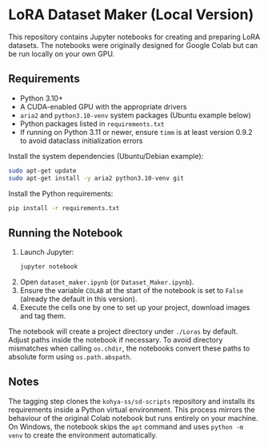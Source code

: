 # LoRA Dataset Maker (Local Version)

This repository contains Jupyter notebooks for creating and preparing LoRA datasets. The notebooks were originally designed for Google Colab but can be run locally on your own GPU.

## Requirements

- Python 3.10+
- A CUDA-enabled GPU with the appropriate drivers
- `aria2` and `python3.10-venv` system packages (Ubuntu example below)
- Python packages listed in `requirements.txt`
- If running on Python 3.11 or newer, ensure `timm` is at least version 0.9.2 to
  avoid dataclass initialization errors

Install the system dependencies (Ubuntu/Debian example):

```bash
sudo apt-get update
sudo apt-get install -y aria2 python3.10-venv git
```

Install the Python requirements:

```bash
pip install -r requirements.txt
```

## Running the Notebook

1. Launch Jupyter:
   ```bash
   jupyter notebook
   ```
2. Open `dataset_maker.ipynb` (or `Dataset_Maker.ipynb`).
3. Ensure the variable `COLAB` at the start of the notebook is set to `False` (already the default in this version).
4. Execute the cells one by one to set up your project, download images and tag them.

The notebook will create a project directory under `./Loras` by default. Adjust paths inside the notebook if necessary. To avoid directory mismatches when calling `os.chdir`, the notebooks convert these paths to absolute form using `os.path.abspath`.

## Notes

The tagging step clones the `kohya-ss/sd-scripts` repository and installs its requirements inside a Python virtual environment. This process mirrors the behaviour of the original Colab notebook but runs entirely on your machine. On Windows, the notebook skips the `apt` command and uses `python -m venv` to create the environment automatically.
